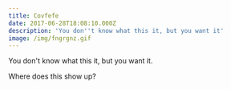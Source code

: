 ```yaml
---
title: Covfefe
date: 2017-06-28T18:08:10.000Z
description: 'You don''t know what this it, but you want it'
image: /img/fngrgnz.gif
---
```

You don't know what this it, but you want it.



Where does this show up?

